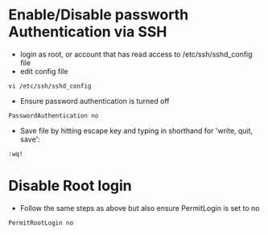 # Enable/Disable passworth Authentication via SSH

* login as root, or account that has read access to /etc/ssh/sshd_config file
* edit config file

```
vi /etc/ssh/sshd_config
```

* Ensure password authentication is turned off

```
PasswordAuthentication no
```

* Save file by hitting escape key and typing in shorthand for 'write, quit, save':

```
:wq!
```

# Disable Root login

* Follow the same steps as above but also ensure PermitLogin is set to no

```
PermitRootLogin no
```
